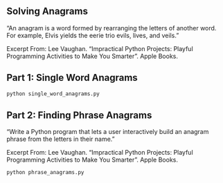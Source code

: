 ## Solving Anagrams
“An anagram is a word formed by rearranging the letters of another word. For example, Elvis yields the eerie trio evils, lives, and veils.”

Excerpt From: Lee Vaughan. “Impractical Python Projects: Playful Programming Activities to Make You Smarter”. Apple Books. 

## Part 1: Single Word Anagrams

```sh
python single_word_anagrams.py
```

## Part 2: Finding Phrase Anagrams
“Write a Python program that lets a user interactively build an anagram phrase from the letters in their name.”

Excerpt From: Lee Vaughan. “Impractical Python Projects: Playful Programming Activities to Make You Smarter”. Apple Books. 

```sh
python phrase_anagrams.py
```